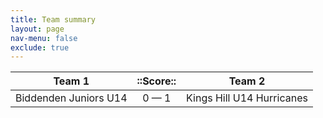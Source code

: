 ```yaml
---
title: Team summary
layout: page
nav-menu: false
exclude: true
---
```




|        Team 1         |  ::Score::  |          Team 2           |
|:---------------------:|:-----------:|:-------------------------:|
| Biddenden Juniors U14 | 0 &mdash; 1 | Kings Hill U14 Hurricanes |

 <br /><br /><br />